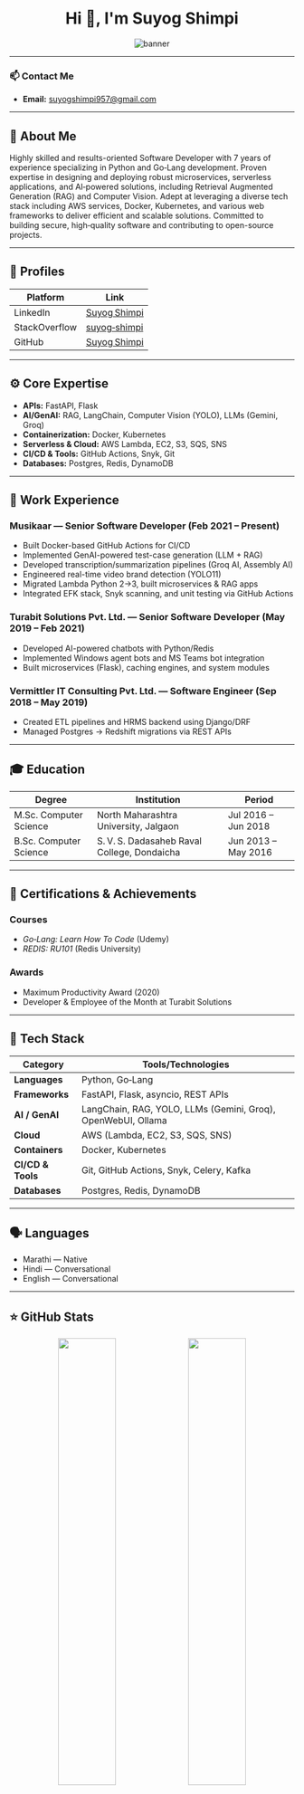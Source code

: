 <h1 align="center">Hi 👋, I'm Suyog Shimpi</h1>
<p align="center">
  <img src="https://capsule-render.vercel.app/api?text=Senior+Software+Developer&animation=fadeIn&type=waving&color=gradient" alt="banner" />
</p>

---

### 📫 Contact Me
- **Email:** [suyogshimpi957@gmail.com](mailto:suyogshimpi957@gmail.com)

---

## 🧠 About Me
Highly skilled and results-oriented Software Developer with 7 years of experience specializing in Python and Go‑Lang development. Proven expertise in designing and deploying robust microservices, serverless applications, and AI‑powered solutions, including Retrieval Augmented Generation (RAG) and Computer Vision. Adept at leveraging a diverse tech stack including AWS services, Docker, Kubernetes, and various web frameworks to deliver efficient and scalable solutions. Committed to building secure, high‑quality software and contributing to open-source projects.

---

## 🔗 Profiles
| Platform        | Link                            |
|-----------------|----------------------------------|
| LinkedIn        | [Suyog Shimpi](https://linkedin.com/in/your-linkedin) |
| StackOverflow   | [suyog‑shimpi](https://stackoverflow.com/users/yourid) |
| GitHub          | [Suyog Shimpi](https://github.com/yourusername) |

---

## ⚙️ Core Expertise
- **APIs:** FastAPI, Flask  
- **AI/GenAI:** RAG, LangChain, Computer Vision (YOLO), LLMs (Gemini, Groq)  
- **Containerization:** Docker, Kubernetes  
- **Serverless & Cloud:** AWS Lambda, EC2, S3, SQS, SNS  
- **CI/CD & Tools:** GitHub Actions, Snyk, Git  
- **Databases:** Postgres, Redis, DynamoDB  

---

## 💼 Work Experience

### **Musikaar** — Senior Software Developer (Feb 2021 – Present)
- Built Docker-based GitHub Actions for CI/CD  
- Implemented GenAI-powered test-case generation (LLM + RAG)  
- Developed transcription/summarization pipelines (Groq AI, Assembly AI)  
- Engineered real-time video brand detection (YOLO11)  
- Migrated Lambda Python 2→3, built microservices & RAG apps  
- Integrated EFK stack, Snyk scanning, and unit testing via GitHub Actions  

### **Turabit Solutions Pvt. Ltd.** — Senior Software Developer (May 2019 – Feb 2021)
- Developed AI-powered chatbots with Python/Redis  
- Implemented Windows agent bots and MS Teams bot integration  
- Built microservices (Flask), caching engines, and system modules  

### **Vermittler IT Consulting Pvt. Ltd.** — Software Engineer (Sep 2018 – May 2019)
- Created ETL pipelines and HRMS backend using Django/DRF  
- Managed Postgres → Redshift migrations via REST APIs  

---

## 🎓 Education
| Degree | Institution | Period |
|--------|-------------|--------|
| M.Sc. Computer Science | North Maharashtra University, Jalgaon | Jul 2016 – Jun 2018 |
| B.Sc. Computer Science | S. V. S. Dadasaheb Raval College, Dondaicha | Jun 2013 – May 2016 |

---

## 🏅 Certifications & Achievements
### Courses
- *Go‑Lang: Learn How To Code* (Udemy)  
- *REDIS: RU101* (Redis University)  
### Awards
- Maximum Productivity Award (2020)  
- Developer & Employee of the Month at Turabit Solutions

---

## 🚀 Tech Stack
| Category         | Tools/Technologies |
|------------------|--------------------|
| **Languages**    | Python, Go‑Lang    |
| **Frameworks**   | FastAPI, Flask, asyncio, REST APIs |
| **AI / GenAI**   | LangChain, RAG, YOLO, LLMs (Gemini, Groq), OpenWebUI, Ollama |
| **Cloud**        | AWS (Lambda, EC2, S3, SQS, SNS) |
| **Containers**   | Docker, Kubernetes |
| **CI/CD & Tools**| Git, GitHub Actions, Snyk, Celery, Kafka |
| **Databases**    | Postgres, Redis, DynamoDB |

---

## 🗣 Languages
- Marathi — Native  
- Hindi — Conversational  
- English — Conversational

---

## ⭐ GitHub Stats  
<!-- Update `yourusername` below -->
<p align="center">
  <img src="https://github-readme-stats.vercel.app/api?username=yourusername&show_icons=true&theme=vision-friendly-light" width="45%" />
  <img src="https://streak-stats.demolab.com?user=yourusername&theme=vision-friendly-light" width="45%" />
</p>

---

## 🛠️ Snake Game for Contribution Graph (Optional)
```markdown
![Snake animation](https://github.com/yourusername/yourusername/blob/output/github-contribution-grid-snake.svg)
```

<!--
**Evergreenies/Evergreenies** is a ✨ _special_ ✨ repository because its `README.md` (this file) appears on your GitHub profile.

Here are some ideas to get you started:

- 🔭 I’m currently working on ...
- 🌱 I’m currently learning ...
- 👯 I’m looking to collaborate on ...
- 🤔 I’m looking for help with ...
- 💬 Ask me about ...
- 📫 How to reach me: ...
- 😄 Pronouns: ...
- ⚡ Fun fact: ...
-->

